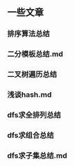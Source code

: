 ## 一些文章

### 排序算法总结

### 二分模板总结.md 

### 二叉树遍历总结

### 浅谈hash.md

### dfs求全排列总结

### dfs求组合总结 

### dfs求子集总结.md   

